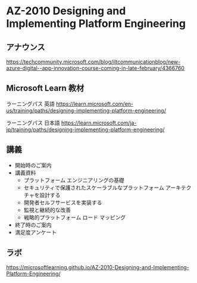# AZ-2010 Designing and Implementing Platform Engineering

## アナウンス
https://techcommunity.microsoft.com/blog/iltcommunicationblog/new-azure-digital--app-innovation-course-coming-in-late-february/4366760

## Microsoft Learn 教材
ラーニングパス 英語
https://learn.microsoft.com/en-us/training/paths/designing-implementing-platform-engineering/

ラーニングパス 日本語
https://learn.microsoft.com/ja-jp/training/paths/designing-implementing-platform-engineering/

## 講義

- 開始時のご案内
- 講義資料
    - プラットフォーム エンジニアリングの基礎
    - セキュリティで保護されたスケーラブルなプラットフォーム アーキテクチャを設計する
    - 開発者セルフサービスを実装する
    - 監視と継続的な改善
    - 戦略的プラットフォーム ロード マッピング
- 終了時のご案内
- 満足度アンケート

## ラボ

https://microsoftlearning.github.io/AZ-2010-Designing-and-Implementing-Platform-Engineering/
